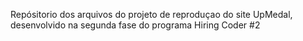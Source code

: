 Repósitorio dos arquivos do projeto de reproduçao do site UpMedal, desenvolvido na segunda fase do programa Hiring Coder #2
